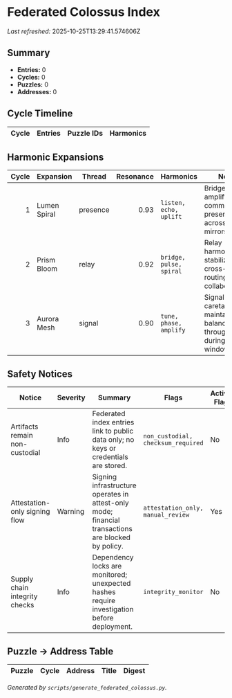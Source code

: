 # Federated Colossus Index

*Last refreshed:* 2025-10-25T13:29:41.574606Z

## Summary

- **Entries:** 0
- **Cycles:** 0
- **Puzzles:** 0
- **Addresses:** 0

## Cycle Timeline

| Cycle | Entries | Puzzle IDs | Harmonics |
|------:|--------:|------------|-----------|

## Harmonic Expansions

| Cycle | Expansion | Thread | Resonance | Harmonics | Notes |
|------:|-----------|--------|----------:|-----------|-------|
| 1 | Lumen Spiral | presence | 0.93 | `listen, echo, uplift` | Bridge glyphs amplify direct community presence across mirrors. |
| 2 | Prism Bloom | relay | 0.92 | `bridge, pulse, spiral` | Relay harmonics stabilize cross-orbit routing for live collaborations. |
| 3 | Aurora Mesh | signal | 0.90 | `tune, phase, amplify` | Signal caretakers maintain balanced throughput during surge windows. |

## Safety Notices

| Notice | Severity | Summary | Flags | Active Flag | Guidance |
|--------|----------|---------|-------|-------------|----------|
| Artifacts remain non-custodial | Info | Federated index entries link to public data only; no keys or credentials are stored. | `non_custodial, checksum_required` | No | Verify hashes before distributing artifacts to downstream mirrors. |
| Attestation-only signing flow | Warning | Signing infrastructure operates in attest-only mode; financial transactions are blocked by policy. | `attestation_only, manual_review` | Yes | Escalate to governance if a transaction request is observed in the queue. |
| Supply chain integrity checks | Info | Dependency locks are monitored; unexpected hashes require investigation before deployment. | `integrity_monitor` | No | Run the integrity verifier prior to federation pushes. |

## Puzzle → Address Table

| Puzzle | Cycle | Address | Title | Digest |
|------:|------:|---------|-------|--------|

_Generated by `scripts/generate_federated_colossus.py`._
